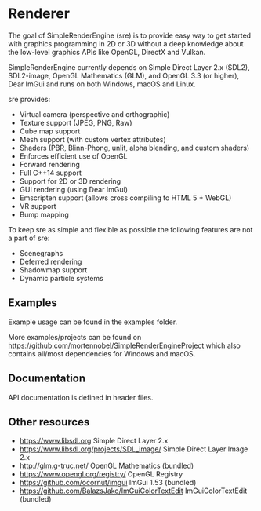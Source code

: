 # Renderer

The goal of SimpleRenderEngine (sre) is to provide easy way to get started with graphics 
programming in 2D or 3D without a deep knowledge about the low-level graphics APIs like 
OpenGL, DirectX and Vulkan.
 
SimpleRenderEngine currently depends on Simple Direct Layer 2.x (SDL2), SDL2-image, OpenGL Mathematics (GLM), and OpenGL 
3.3 (or higher), Dear ImGui and runs on both Windows, macOS and Linux.
 
sre provides:
 * Virtual camera (perspective and orthographic)
 * Texture support (JPEG, PNG, Raw)
 * Cube map support
 * Mesh support (with custom vertex attributes)
 * Shaders (PBR, Blinn-Phong, unlit, alpha blending, and custom shaders)
 * Enforces efficient use of OpenGL
 * Forward rendering
 * Full C++14 support
 * Support for 2D or 3D rendering
 * GUI rendering (using Dear ImGui)
 * Emscripten support (allows cross compiling to HTML 5 + WebGL)
 * VR support
 * Bump mapping

To keep sre as simple and flexible as possible the following features are not a part of sre:
 * Scenegraphs
 * Deferred rendering
 * Shadowmap support
 * Dynamic particle systems

## Examples
 
Example usage can be found in the examples folder.

More examples/projects can be found on https://github.com/mortennobel/SimpleRenderEngineProject which also contains
all/most dependencies for Windows and macOS.

## Documentation

API documentation is defined in header files.
 
## Other resources
 
 * https://www.libsdl.org Simple Direct Layer 2.x 
 * https://www.libsdl.org/projects/SDL_image/ Simple Direct Layer Image 2.x
 * http://glm.g-truc.net/ OpenGL Mathematics (bundled)
 * https://www.opengl.org/registry/ OpenGL Registry
 * https://github.com/ocornut/imgui ImGui 1.53 (bundled)
 * https://github.com/BalazsJako/ImGuiColorTextEdit ImGuiColorTextEdit (bundled)
 
